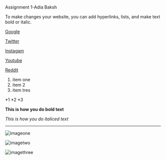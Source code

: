 Assignment 1-Adia Baksh 

To make changes your website, you can add hyperlinks, lists, and make text bold or italic. 

[Google](https://google.com) 

[Twitter](https://twitter.com) 

[Instagam](https://instagram.com) 

[Youtube](https://youtube.com) 

[Reddit](https://reddit.com)

1. item one
2. item 2 
3. item tres 

*1
*2
*3 

**This is how you do bold text**

*This is how you do italiced text* 

- - - 

![imageone](this.jpg) 

![imagetwo](is.jpg)

![imagethree](dumb.jpg)
